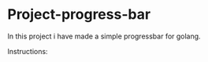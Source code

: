 # Project-progress-bar
In this project i have made a simple progressbar for golang.

Instructions:

